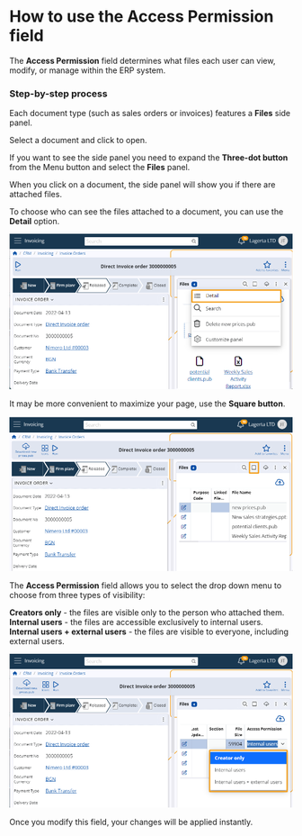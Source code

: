 # How to use the Access Permission field

The **Access Permission** field determines what files each user can view, modify, or manage within the ERP system.

### Step-by-step process

Each document type (such as sales orders or invoices) features a **Files** side panel.

Select a document and click to open.

If you want to see the side panel you need to expand the **Three-dot button** from the Menu button and select the **Files** panel.

When you click on a document, the side panel will show you if there are attached files.
 
To choose who can see the files attached to a document, you can use the **Detail** option.

![picture](pictures/detail_option.png)

It may be more convenient to maximize your page, use the **Square button**.

![picture](pictures/maximize_button.png)

The **Access Permission** field allows you to select the drop down menu to choose from three types of visibility: 

**Creators only** - the files are visible only to the person who attached them.
**Internal users** - the files are accessible exclusively to internal users. 
**Internal users + external users** - the files are visible to everyone, including external users.

![picture](pictures/access_options.png)
 
Once you modify this field, your changes will be applied instantly.
